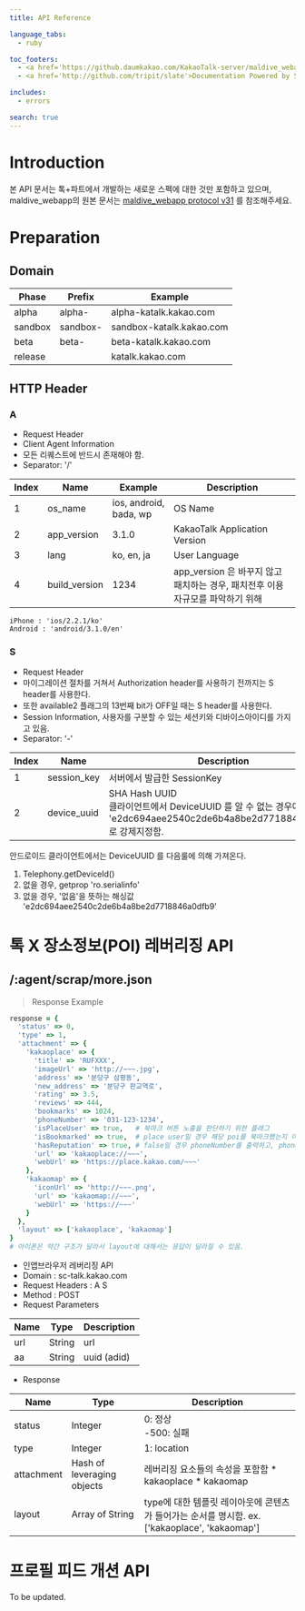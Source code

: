 ```yaml
---
title: API Reference

language_tabs:
  - ruby

toc_footers:
  - <a href='https://github.daumkakao.com/KakaoTalk-server/maldive_webapp/wiki/protocol-v31'>maldive_webapp protocol v31</a>
  - <a href='http://github.com/tripit/slate'>Documentation Powered by Slate</a>

includes:
  - errors

search: true
---
```


# Introduction

<aside class="notice">
본 API 문서는 톡+파트에서 개발하는 새로운 스펙에 대한 것만 포함하고 있으며, maldive_webapp의 원본 문서는 <a href='https://github.daumkakao.com/KakaoTalk-server/maldive_webapp/wiki/protocol-v31'>maldive_webapp protocol v31</a> 를 참조해주세요.
</aside>

# Preparation

## Domain

Phase | Prefix | Example
--------- | ------- | -----------
alpha | alpha- | alpha-katalk.kakao.com
sandbox | sandbox- | sandbox-katalk.kakao.com
beta | beta- | beta-katalk.kakao.com
release |  | katalk.kakao.com

## HTTP Header

### A

* Request Header
* Client Agent Information
* 모든 리퀘스트에 반드시 존재해야 함.
* Separator: '/'

Index | Name | Example | Description
--------- | --------- | --------- | ---------
1 | os_name | ios, android, bada, wp | OS Name
2 | app_version | 3.1.0 | KakaoTalk Application Version
3 | lang | ko, en, ja | User Language
4 | build_version | 1234 | app_version 은 바꾸지 않고 패치하는 경우, 패치전후 이용자규모를 파악하기 위해

```
iPhone : 'ios/2.2.1/ko'
Android : 'android/3.1.0/en'
```

### S

* Request Header
* 마이그레이션 절차를 거쳐서 Authorization header를 사용하기 전까지는 S header를 사용한다.
* 또한 available2 플래그의 13번째 bit가 OFF일 때는 S header를 사용한다.
* Session Information, 사용자를 구분할 수 있는 세션키와 디바이스아이디를 가지고 있음.
* Separator: '-'

Index | Name | Description
--------- | --------- | ---------
1 | session_key | 서버에서 발급한 SessionKey
2 | device_uuid | SHA Hash UUID<br>클라이언트에서 DeviceUUID 를 알 수 없는 경우에는 'e2dc694aee2540c2de6b4a8be2d7718846a0dfb9' 로 강제지정함.

<aside class="success">
안드로이드 클라이언트에서는 DeviceUUID 를 다음룰에 의해 가져온다.<br>

1. Telephony.getDeviceId()<br>
2. 없을 경우, getprop 'ro.serialinfo'<br>
3. 없을 경우, '없음'을 뜻하는 해싱값 'e2dc694aee2540c2de6b4a8be2d7718846a0dfb9'
</aside>

# 톡 X 장소정보(POI) 레버리징 API

## /:agent/scrap/more.json

> Response Example

```ruby
response = {
  'status' => 0,
  'type' => 1,
  'attachment' => {
    'kakaoplace' => {
      'title' => 'RUFXXX',
      'imageUrl' => 'http://~~~.jpg',
      'address' => '분당구 삼평동',
      'new_address' => '분당구 판교역로',
      'rating' => 3.5,
      'reviews' => 444,
      'bookmarks' => 1024,
      'phoneNumber' => '031-123-1234',
      'isPlaceUser' => true,   # 북마크 버튼 노출을 판단하기 위한 플래그
      'isBookmarked' => true,  # place user일 경우 해당 poi를 북마크했는지 여부
      'hasReputation' => true, # false일 경우 phoneNumber를 출력하고, phoneNumber가 비어있을 경우 영역을 비워둠
      'url' => 'kakaoplace://~~~',
      'webUrl' => 'https://place.kakao.com/~~~'
    },
    'kakaomap' => {
      'iconUrl' => 'http://~~~.png',
      'url' => 'kakaomap://~~~',
      'webUrl' => 'https://~~~'
    }
  },
  'layout' => ['kakaoplace', 'kakaomap']
}
# 아이폰은 약간 구조가 달라서 layout에 대해서는 응답이 달라질 수 있음.
```

* 인앱브라우저 레버리징 API
* Domain : sc-talk.kakao.com
* Request Headers : A S
* Method : POST
* Request Parameters

Name | Type | Description
--------- | --------- | ---------
url | String | url
aa | String | uuid (adid)

*  Response

Name | Type | Description
--------- | --------- | ---------
status | Integer | 0: 정상<br>-500: 실패
type | Integer | 1: location
attachment | Hash of leveraging objects | 레버리징 요소들의 속성을 포함함 * kakaoplace * kakaomap
layout | Array of String | type에 대한 템플릿 레이아웃에 콘텐츠가 들어가는 순서를 명시함. ex. ['kakaoplace', 'kakaomap']

# 프로필 피드 개션 API

To be updated.

